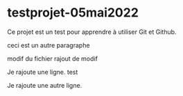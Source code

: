 # testprojet-05mai2022

Ce projet est un test pour apprendre à utiliser Git et Github.

ceci est un autre paragraphe

modif du fichier
 rajout de modif

Je rajoute une ligne.
test

Je rajoute une autre ligne.
